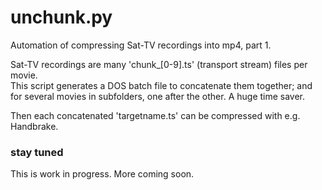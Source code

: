 # unchunk.py
Automation of compressing Sat-TV recordings into mp4, part 1.
 
Sat-TV recordings are many 'chunk_[0-9].ts' (transport stream) files per movie.  
This script generates a DOS batch file to concatenate them together; and for several movies in subfolders, one after the other. A huge time saver.  

Then each concatenated 'targetname.ts' can be compressed with e.g. Handbrake.

### stay tuned
This is work in progress. More coming soon.


